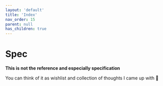 ```yaml
---
layout: 'default'
title: 'Index'
nav_order: 15
parent: null
has_children: true
---
```


# Spec

**This is not the reference and especially specification**

You can think of it as wishlist and collection of thoughts I came up with 🙂
